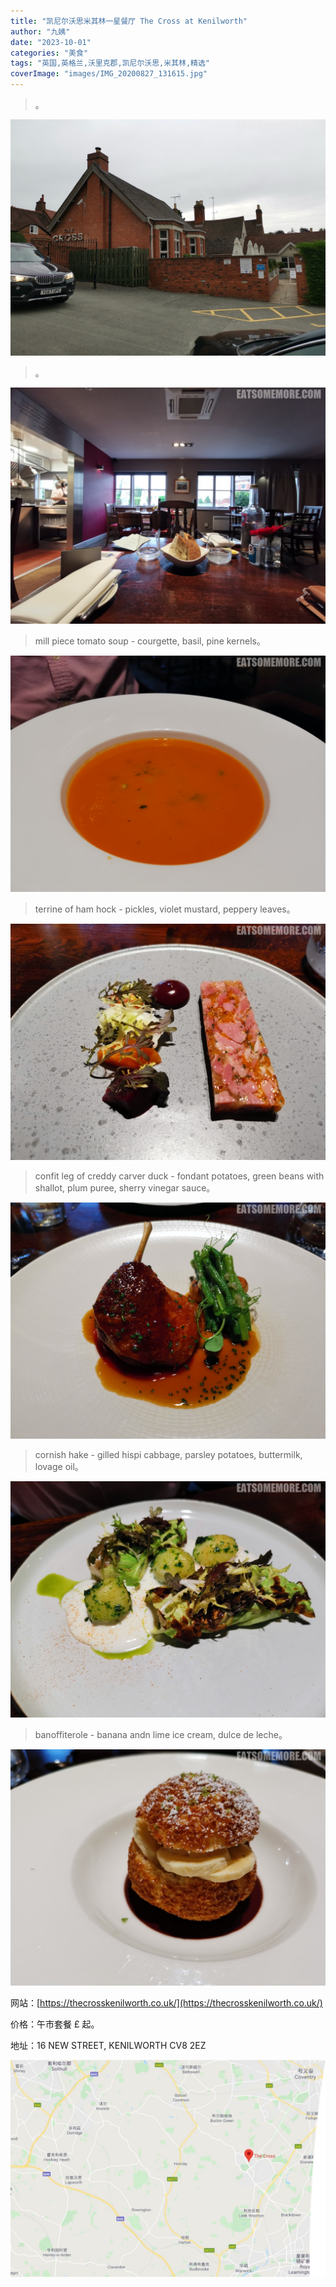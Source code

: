 ```yaml
---
title: "凯尼尔沃思米其林一星餐厅 The Cross at Kenilworth"
author: "九姨"
date: "2023-10-01"
categories: "美食"
tags: "英国,英格兰,沃里克郡,凯尼尔沃思,米其林,精选"
coverImage: "images/IMG_20200827_131615.jpg"
---
```


>。

![The Cross at Kenilworth](images/IMG_20200827_121421.jpg)

>。

![The Cross at Kenilworth](images/IMG_20200827_121948.jpg)

>mill piece tomato soup - courgette, basil, pine kernels。

![The Cross at Kenilworth](images/IMG_20200827_124549.jpg)

>terrine of ham hock - pickles, violet mustard, peppery leaves。

![The Cross at Kenilworth](images/IMG_20200827_124542.jpg)

>confit leg of creddy carver duck - fondant potatoes, green beans with shallot, plum puree, sherry vinegar sauce。

![The Cross at Kenilworth](images/IMG_20200827_131615.jpg)

>cornish hake - gilled hispi cabbage, parsley potatoes, buttermilk, lovage oil。

![The Cross at Kenilworth](images/IMG_20200827_131647.jpg)

>banoffiterole - banana andn lime ice cream, dulce de leche。

![The Cross at Kenilworth](images/IMG_20200827_134202.jpg)


网站：[https://thecrosskenilworth.co.uk/](https://thecrosskenilworth.co.uk/)

价格：午市套餐 £ 起。

地址：16 NEW STREET, KENILWORTH CV8 2EZ

![The Cross at Kenilworth](images/cross.jpg)